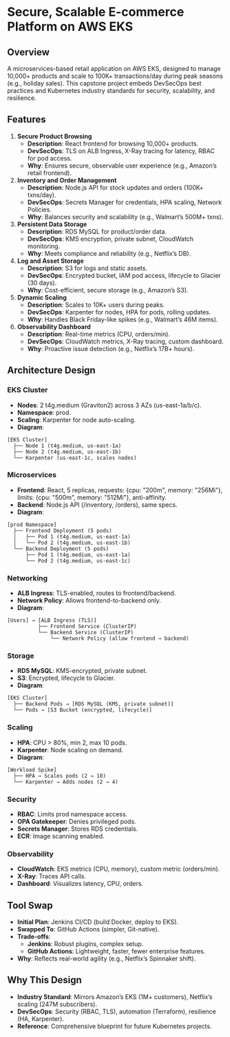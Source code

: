 # Secure, Scalable E-commerce Platform on AWS EKS

## Overview
A microservices-based retail application on AWS EKS, designed to manage 10,000+ products and scale to 100K+ transactions/day during peak seasons (e.g., holiday sales). This capstone project embeds DevSecOps best practices and Kubernetes industry standards for security, scalability, and resilience.

## Features
1. **Secure Product Browsing**
   - **Description**: React frontend for browsing 10,000+ products.
   - **DevSecOps**: TLS on ALB Ingress, X-Ray tracing for latency, RBAC for pod access.
   - **Why**: Ensures secure, observable user experience (e.g., Amazon’s retail frontend).
2. **Inventory and Order Management**
   - **Description**: Node.js API for stock updates and orders (100K+ txns/day).
   - **DevSecOps**: Secrets Manager for credentials, HPA scaling, Network Policies.
   - **Why**: Balances security and scalability (e.g., Walmart’s 500M+ txns).
3. **Persistent Data Storage**
   - **Description**: RDS MySQL for product/order data.
   - **DevSecOps**: KMS encryption, private subnet, CloudWatch monitoring.
   - **Why**: Meets compliance and reliability (e.g., Netflix’s DB).
4. **Log and Asset Storage**
   - **Description**: S3 for logs and static assets.
   - **DevSecOps**: Encrypted bucket, IAM pod access, lifecycle to Glacier (30 days).
   - **Why**: Cost-efficient, secure storage (e.g., Amazon’s S3).
5. **Dynamic Scaling**
   - **Description**: Scales to 10K+ users during peaks.
   - **DevSecOps**: Karpenter for nodes, HPA for pods, rolling updates.
   - **Why**: Handles Black Friday-like spikes (e.g., Walmart’s 46M items).
6. **Observability Dashboard**
   - **Description**: Real-time metrics (CPU, orders/min).
   - **DevSecOps**: CloudWatch metrics, X-Ray tracing, custom dashboard.
   - **Why**: Proactive issue detection (e.g., Netflix’s 17B+ hours).

## Architecture Design
### EKS Cluster
- **Nodes**: 2 t4g.medium (Graviton2) across 3 AZs (us-east-1a/b/c).
- **Namespace**: prod.
- **Scaling**: Karpenter for node auto-scaling.
- **Diagram**:
```
[EKS Cluster]
  ├── Node 1 (t4g.medium, us-east-1a)
  ├── Node 2 (t4g.medium, us-east-1b)
  └── Karpenter (us-east-1c, scales nodes)
```

### Microservices
- **Frontend**: React, 5 replicas, requests: {cpu: "200m", memory: "256Mi"}, limits: {cpu: "500m", memory: "512Mi"}, anti-affinity.
- **Backend**: Node.js API (/inventory, /orders), same specs.
- **Diagram**:
```
[prod Namespace]
  ├── Frontend Deployment (5 pods)
  │   ├── Pod 1 (t4g.medium, us-east-1a)
  │   └── Pod 2 (t4g.medium, us-east-1b)
  └── Backend Deployment (5 pods)
      ├── Pod 1 (t4g.medium, us-east-1a)
      └── Pod 2 (t4g.medium, us-east-1c)
```

### Networking
- **ALB Ingress**: TLS-enabled, routes to frontend/backend.
- **Network Policy**: Allows frontend-to-backend only.
- **Diagram**:
```
[Users] → [ALB Ingress (TLS)]
          ├── Frontend Service (ClusterIP)
          └── Backend Service (ClusterIP)
              └── Network Policy (allow frontend → backend)
```

### Storage
- **RDS MySQL**: KMS-encrypted, private subnet.
- **S3**: Encrypted, lifecycle to Glacier.
- **Diagram**:
```
[EKS Cluster]
  ├── Backend Pods → [RDS MySQL (KMS, private subnet)]
  └── Pods → [S3 Bucket (encrypted, lifecycle)]
```

### Scaling
- **HPA**: CPU > 80%, min 2, max 10 pods.
- **Karpenter**: Node scaling on demand.
- **Diagram**:
```
[Workload Spike]
  ├── HPA → Scales pods (2 → 10)
  └── Karpenter → Adds nodes (2 → 4)
```

### Security
- **RBAC**: Limits prod namespace access.
- **OPA Gatekeeper**: Denies privileged pods.
- **Secrets Manager**: Stores RDS credentials.
- **ECR**: Image scanning enabled.

### Observability
- **CloudWatch**: EKS metrics (CPU, memory), custom metric (orders/min).
- **X-Ray**: Traces API calls.
- **Dashboard**: Visualizes latency, CPU, orders.

## Tool Swap
- **Initial Plan**: Jenkins CI/CD (build Docker, deploy to EKS).
- **Swapped To**: GitHub Actions (simpler, Git-native).
- **Trade-offs**:
  - **Jenkins**: Robust plugins, complex setup.
  - **GitHub Actions**: Lightweight, faster, fewer enterprise features.
- **Why**: Reflects real-world agility (e.g., Netflix’s Spinnaker shift).

## Why This Design
- **Industry Standard**: Mirrors Amazon’s EKS (1M+ customers), Netflix’s scaling (247M subscribers).
- **DevSecOps**: Security (RBAC, TLS), automation (Terraform), resilience (HA, Karpenter).
- **Reference**: Comprehensive blueprint for future Kubernetes projects.
